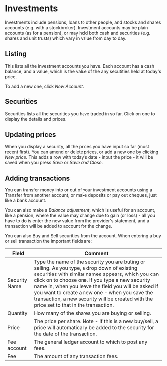 # Investments

Investments include pensions, loans to other people, and stocks and shares accounts (e.g. with a stockbroker). Investment accounts may be plain accounts (as for a pension), or may hold both cash and securities (e.g. shares and unit trusts) which vary in value from day to day.

## Listing

This lists all the investment accounts you have. Each account has a cash balance, and a value, which is the value of the any secutities held at today's price.

To add a new one, click *New Account*.

## Securities

Securities lists all the securities you have traded in so far. Click on one to display the details and prices.

## Updating prices

When you display a security, all the prices you have input so far (most recent first). You can amend or delete prices, or add a new one by clicking *New price*. This adds a row with today's date - input the price - it will be saved when you press *Save* or *Save and Close*.

## Adding transactions

You can transfer money into or out of your investment accounts using a Transfer from another account, or make deposits or pay out cheques, just like a bank account. 

You can also make a *Balance adjustment*, which is useful for an account, like a pension, where the value may change due to gain (or loss) - all you have to do is enter the new value from the provider's statement, and a transaction will be added to account for the change.

You can also Buy and Sell securities from the account. When entering a buy or sell transaction the important fields are:

|Field|Comment|
|-----|-------|
|Security Name|Type the name of the security you are buting or selling. As you type, a drop down of existing securities with similar names appears, which you can click on to choose one. If you type a new security name in, when you leave the field you will be asked if you want to create a new one - when you save the transaction, a new security will be created with the price set to that in the transaction.|
|Quantity|How many of the shares you are buying or selling.|
|Price|The price per share. Note - if this is a new buy/sell, a price will automatically be added to the security for the date of the transaction.|
|Fee account|The general ledger account to which to post any fees.|
|Fee|The amount of any transaction fees.|

